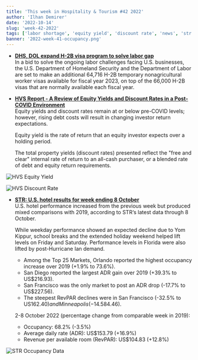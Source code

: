 ```yaml
---
title: 'This week in Hospitality & Tourism #42 2022'
author: 'Ilhan Demirer'
date: '2022-10-14'
slug: 'week-42-2022'
tags: ['labor shortage', 'equity yield', 'discount rate', 'news', 'str']
banner: '2022-week-41-occupancy.png'
---
```


- **[DHS, DOL expand H-2B visa program to solve labor gap](https://www.hotelmanagement.net/operate/dhs-dol-expand-h-2b-visa-program-solve-labor-gap)**  
  In a bid to solve the ongoing labor challenges facing U.S. businesses, the U.S. Department of Homeland Security and the Department of Labor are set to make an additional 64,716 H-2B temporary nonagricultural worker visas available for fiscal year 2023, on top of the 66,000 H-2B visas that are normally available each fiscal year.

- **[HVS Report - A Review of Equity Yields and Discount Rates in a Post-COVID Environment](https://www.hotelnewsresource.com/article123097.html)**  
  Equity yields and discount rates remain at or below pre-COVID levels; however, rising debt costs will result in changing investor return expectations.

  Equity yield is the rate of return that an equity investor expects over a holding period.

  The total property yields (discount rates) presented reflect the "free and clear" internal rate of return to an all-cash purchaser, or a blended rate of debt and equity return requirements.

![HVS Equity Yield](/images/blogimages/2022-week-42-equity-yields.png)

![HVS Discount Rate](/images/blogimages/2022-week-42-discount-rate.png)

- **[STR: U.S. hotel results for week ending 8 October](https://str.com/press-release/str-us-hotel-results-week-ending-8-october)**  
  U.S. hotel performance increased from the previous week but produced mixed comparisons with 2019, according to STR‘s latest data through 8 October.

  While weekday performance showed an expected decline due to Yom Kippur, school breaks and the extended holiday weekend helped lift levels on Friday and Saturday. Performance levels in Florida were also lifted by post-Hurricane Ian demand.

  - Among the Top 25 Markets, Orlando reported the highest occupancy increase over 2019 (+1.9% to 73.6%).
  - San Diego reported the largest ADR gain over 2019 (+39.3% to US$216.93).
  - San Francisco was the only market to post an ADR drop (-17.7% to US$227.56).
  - The steepest RevPAR declines were in San Francisco (-32.5% to US$162.40) and Minneapolis (-14.5% to US$84.46).

  2-8 October 2022 (percentage change from comparable week in 2019):

  - Occupancy: 68.2% (-3.5%)
  - Average daily rate (ADR): US$153.79 (+16.9%)
  - Revenue per available room (RevPAR): US$104.83 (+12.8%)

![STR Occupancy Data](/images/blogimages/2022-week-41-occupancy.png)
